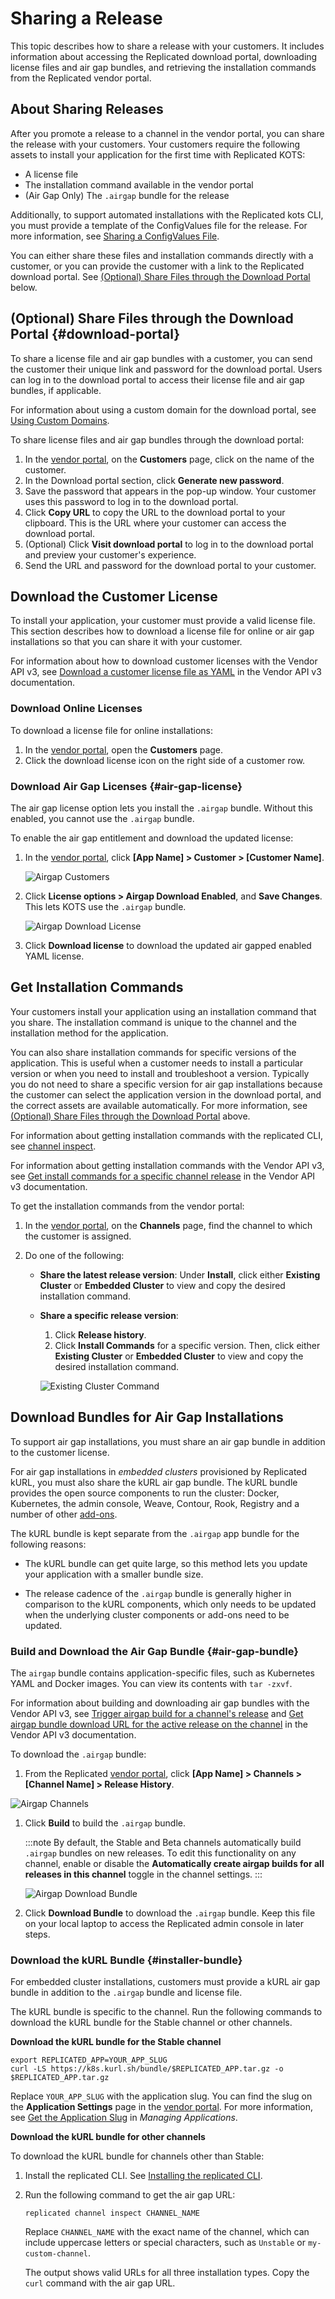 # Sharing a Release

This topic describes how to share a release with your customers. It includes information about accessing the Replicated download portal, downloading license files and air gap bundles, and retrieving the installation commands from the Replicated vendor portal.

## About Sharing Releases

After you promote a release to a channel in the vendor portal, you can share the release with your customers. Your customers require the following assets to install your application for the first time with Replicated KOTS:

* A license file
* The installation command available in the vendor portal
* (Air Gap Only) The `.airgap` bundle for the release

Additionally, to support automated installations with the Replicated kots CLI, you must provide a template of the ConfigValues file for the release. For more information, see [Sharing a ConfigValues File](releases-configvalues).

You can either share these files and installation commands directly with a customer, or you can provide the customer with a link to the Replicated download portal. See [(Optional) Share Files through the Download Portal](#download-portal) below.

## (Optional) Share Files through the Download Portal {#download-portal}

To share a license file and air gap bundles with a customer, you can send the customer their unique link and password for the download portal. Users can log in to the download portal to access their license file and air gap bundles, if applicable.

For information about using a custom domain for the download portal, see [Using Custom Domains](custom-domains-using).

To share license files and air gap bundles through the download portal:

1. In the [vendor portal](https://vendor.replicated.com), on the **Customers** page, click on the name of the customer.
1. In the Download portal section, click **Generate new password**.
1. Save the password that appears in the pop-up window. Your customer uses
this password to log in to the download portal.
1. Click **Copy URL** to copy the URL to the download portal to your clipboard.
This is the URL where your customer can access the download portal.
1. (Optional) Click **Visit download portal** to log in to the download portal
and preview your customer's experience.
1. Send the URL and password for the download portal to your customer.

## Download the Customer License

To install your application, your customer must provide a valid license file. This section describes how to download a license file for online or air gap installations so that you can share it with your customer.

For information about how to download customer licenses with the Vendor API v3, see [Download a customer license file as YAML](https://replicated-vendor-api.readme.io/reference/downloadlicense) in the Vendor API v3 documentation.

### Download Online Licenses

To download a license file for online installations:

1. In the [vendor portal](https://vendor.replicated.com), open the **Customers** page.
1. Click the download license icon on the right side of a customer row.

### Download Air Gap Licenses {#air-gap-license}

The air gap license option lets you install the `.airgap` bundle. Without this enabled, you cannot use the `.airgap` bundle.

To enable the air gap entitlement and download the updated license:

1.  In the [vendor portal](https://vendor.replicated.com), click **[App Name] > Customer > [Customer Name]**.

    ![Airgap Customers](/images/guides/kots/airgap-customers.png)

1. Click **License options > Airgap Download Enabled**, and **Save Changes**. This lets KOTS use the `.airgap` bundle.

    ![Airgap Download License](/images/guides/kots/airgap-download-license.png)

1. Click **Download license** to download the updated air gapped enabled YAML license.

## Get Installation Commands

Your customers install your application using an installation command that you share. The installation command is unique to the channel and the installation method for the application.

You can also share installation commands for specific versions of the application. This is useful when a customer needs to install a particular version or when you need to install and troubleshoot a version. Typically you do not need to share a specific version for air gap installations because the customer can select the application version in the download portal, and the correct assets are available automatically. For more information, see [(Optional) Share Files through the Download Portal](#download-portal) above.

For information about getting installation commands with the replicated CLI, see [channel inspect](/reference/replicated-cli-channel-inspect).

For information about getting installation commands with the Vendor API v3, see [Get install commands for a specific channel release](https://replicated-vendor-api.readme.io/reference/getchannelreleaseinstallcommands) in the Vendor API v3 documentation.

To get the installation commands from the vendor portal:

1. In the [vendor portal](https://vendor.replicated.com), on the **Channels** page, find the channel to which the customer is assigned.

1. Do one of the following:
   * **Share the latest release version**: Under **Install**, click either **Existing Cluster** or **Embedded Cluster** to view and copy the desired installation command.
   * **Share a specific release version**:
      1. Click **Release history**.
      1. Click **Install Commands** for a specific version. Then, click either **Existing Cluster** or **Embedded Cluster** to view and copy the desired installation command.

        ![Existing Cluster Command](/images/existing-cluster-command.png)


## Download Bundles for Air Gap Installations

To support air gap installations, you must share an air gap bundle in addition to the customer license.

For air gap installations in _embedded clusters_ provisioned by Replicated kURL, you must also share the kURL air gap bundle. The kURL bundle provides the open source components to run the cluster: Docker, Kubernetes, the admin console, Weave, Contour, Rook, Registry and a number of other [add-ons](https://kurl.sh/add-ons).

The kURL bundle is kept separate from the `.airgap` app bundle for the following reasons:

* The kURL bundle can get quite large, so this method lets you update your application with a smaller bundle size.

* The release cadence of the `.airgap` bundle is generally higher in comparison to the kURL components, which only needs to be updated when the underlying cluster components or add-ons need to be updated.

### Build and Download the Air Gap Bundle {#air-gap-bundle}

The `airgap` bundle contains application-specific files, such as Kubernetes YAML and Docker images. You can view its contents with `tar -zxvf`.

For information about building and downloading air gap bundles with the Vendor API v3, see [Trigger airgap build for a channel's release](https://replicated-vendor-api.readme.io/reference/channelreleaseairgapbuild) and [Get airgap bundle download URL for the active release on the channel](https://replicated-vendor-api.readme.io/reference/channelreleaseairgapbundleurl) in the Vendor API v3 documentation.

To download the `.airgap` bundle:

1. From the Replicated [vendor portal](https://vendor.replicated.com), click **[App Name] > Channels > [Channel Name] > Release History**.

  ![Airgap Channels](/images/guides/kots/airgap-channels.png)

1. Click **Build** to build the `.airgap` bundle.

    :::note
    By default, the Stable and Beta channels automatically build `.airgap` bundles on new releases.
    To edit this functionality on any channel, enable or disable the **Automatically create airgap builds for all releases in this channel** toggle in the channel settings.
    :::

    ![Airgap Download Bundle](/images/guides/kots/airgap-download-bundle.png)

1. Click **Download Bundle** to download the `.airgap` bundle. Keep this file on your local laptop to access the Replicated admin console in later steps.

### Download the kURL Bundle {#installer-bundle}

For embedded cluster installations, customers must provide a kURL air gap bundle in addition to the `.airgap` bundle and license file.

The kURL bundle is specific to the channel. Run the following commands to download the kURL bundle for the Stable channel or other channels.

**Download the kURL bundle for the Stable channel**

```shell
export REPLICATED_APP=YOUR_APP_SLUG
curl -LS https://k8s.kurl.sh/bundle/$REPLICATED_APP.tar.gz -o $REPLICATED_APP.tar.gz
```

Replace `YOUR_APP_SLUG` with the application slug. You can find the slug on the **Application Settings** page in the [vendor portal](https://vendor.replicated.com/apps). For more information, see [Get the Application Slug](/vendor/vendor-portal-manage-app#slug) in _Managing Applications_.

**Download the kURL bundle for other channels**

To download the kURL bundle for channels other than Stable:

1. Install the replicated CLI. See [Installing the replicated CLI](/reference/replicated-cli-installing).
1. Run the following command to get the air gap URL:

    ```shell
    replicated channel inspect CHANNEL_NAME
    ```
    Replace `CHANNEL_NAME` with the exact name of the channel, which can include uppercase letters or special characters, such as `Unstable` or `my-custom-channel`.

    The output shows valid URLs for all three installation types. Copy the `curl` command with the air gap URL.
